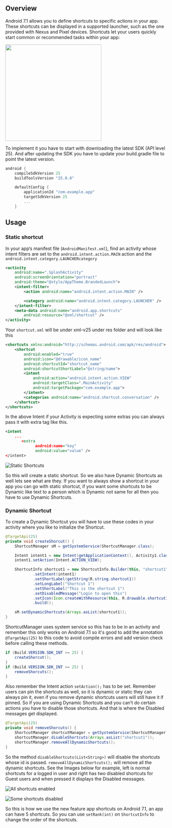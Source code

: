 ## Overview

Android 7.1 allows you to define shortcuts to specific actions in your app. These shortcuts can be displayed in a supported launcher, such as the one provided with Nexus and Pixel devices. Shortcuts let your users quickly start common or recommended tasks within your app:

<img src="http://i.imgur.com/GRhy6Cx.png" width="300" />

To implement it you have to start with downloading the latest SDK (API level 25). And after updating the SDK you have to update your build.gradle file to point the latest version.

```gradle
android {
    compileSdkVersion 25
    buildToolsVersion "25.0.0"

    defaultConfig {
        applicationId "com.example.app"
        targetSdkVersion 25
        ...
    }
```

## Usage

### Static shortcut

In your app’s manifest file (`AndroidManifest.xml`), find an activity whose intent filters are set to the `android.intent.action.MAIN` action and the `android.intent.category.LAUNCHERcategory`

```xml
<activity
    android:name=".SplashActivity"
    android:screenOrientation="portrait"
    android:theme="@style/AppTheme.BrandedLaunch">
    <intent-filter>
        <action android:name="android.intent.action.MAIN" />

        <category android:name="android.intent.category.LAUNCHER" />
    </intent-filter>
    <meta-data android:name="android.app.shortcuts"
        android:resource="@xml/shortcut" />
</activity>
```

Your `shortcut.xml` will be under xml-v25 under res folder and will look like this
```xml
<shortcuts xmlns:android="http://schemas.android.com/apk/res/android">
    <shortcut
        android:enabled="true"
        android:icon="@drawable/icon_name"
        android:shortcutId="shortcut_name"
        android:shortcutShortLabel="@string/name">
        <intent
            android:action="android.intent.action.VIEW"
            android:targetClass=".MainActivity"
            android:targetPackage="com.example.app">
        </intent>
        <categories android:name="android.shortcut.conversation" />
    </shortcut>
</shortcuts>
```
In the above Intent if your Activity is expecting some extras you can always pass it with extra tag like this.
```xml
<intent
    ...
       <extra
             android:name="key"
             android:value="value" />
</intent>
```
![Static Shortcuts](https://i.imgur.com/CZYtNT2.jpg)

So this will create a static shortcut. So we also have Dynamic Shortcuts as well lets see what are they. If you want to always show a shortcut in your app you can go with static shortcut, if you want some shortcuts to be Dynamic like text to a person which is Dynamic not same for all then you have to use Dynamic Shortcuts.

### Dynamic Shortcut

To create a Dynamic Shortcut you will have to use these codes in your activity where you like to initialize the Shortcut.

```java
@TargetApi(25)
private void createShorcut() {
    ShortcutManager sM = getSystemService(ShortcutManager.class);

    Intent intent1 = new Intent(getApplicationContext(), Activity1.class);
    intent1.setAction(Intent.ACTION_VIEW);

    ShortcutInfo shortcut1 = new ShortcutInfo.Builder(this, "shortcut1")
            .setIntent(intent1)
            .setShortLabel(getString(R.string.shortcut1))
            .setLongLabel("Shortcut 1")
            .setShortLabel("This is the shortcut 1")
            .setDisabledMessage("Login to open this")
            .setIcon(Icon.createWithResource(this, R.drawable.shortcut1))
            .build();

    sM.setDynamicShortcuts(Arrays.asList(shortcut1));
}
```

ShortcutManager uses system service so this has to be in an activity and remember this only works on Android 7.1 so it's good to add the annotation `@TargetApi(25)` to this code to avoid compile errors and add version check before calling these methods.

```java
if (Build.VERSION.SDK_INT >= 25) {
    createShorcut();
}
if (Build.VERSION.SDK_INT >= 25) {
    removeShorcuts();
}
```

Also remember the Intent action `setAction();` has to be set.
Remember users can pin the shortcuts as well, so it is dynamic or static they can always pin it, even if you remove dynamic shortcuts users will still have it if pinned. So if you are using Dynamic Shortcuts and you can’t do certain actions you have to disable those shortcuts. And that is where the Disabled messages get displayed.

```java
@TargetApi(25)
private void removeShorcuts() {
    ShortcutManager shortcutManager = getSystemService(ShortcutManager.class);
    shortcutManager.disableShortcuts(Arrays.asList("shortcut1"));
    shortcutManager.removeAllDynamicShortcuts();
}
```
So the method `disableShortcuts(List<String>)` will disable the shortcuts whose id is passed. `removeAllDynamicShortcuts();` will remove all the dynamic shortcuts.
See the Images below for example, left is normal shortcuts for a logged in user and right has two disabled shortcuts for Guest users and when pressed it displays the Disabled messages.

![All shortcuts enabled](https://i.imgur.com/5VTj7RS.jpg)

![Some shortcuts disabled](https://i.imgur.com/OGC9eYk.jpg)


So this is how we use the new feature app shortcuts on Android 7.1, an app can have 5 shortcuts. So you can use `setRank(int)` on `ShortcutInfo` to change the order of the shortcuts.
